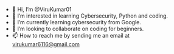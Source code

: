 - 👋 Hi, I’m @ViruKumar01
- 👀 I’m interested in learning Cybersecurity, Python and coding.
- 🌱 I’m currently learning cybersecurity from Google.
- 💞️ I’m looking to collaborate on coding for beginners.
- 📫 How to reach me by sending me an email at virukumar6116@gmail.com

<!---
ViruKumar01/ViruKumar01 is a ✨ special ✨ repository because its `README.md` (this file) appears on your GitHub profile.
You can click the Preview link to take a look at your changes.
--->
